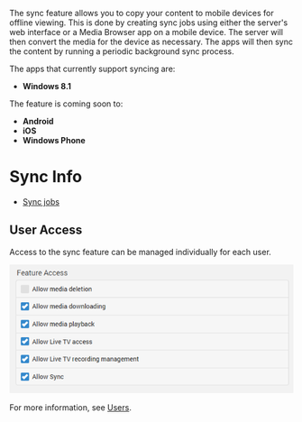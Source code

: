 The sync feature allows you to copy your content to mobile devices for offline viewing. This is done by creating sync jobs using either the server's web interface or a Media Browser app on a mobile device. The server will then convert the media for the device as necessary. The apps will then sync the content by running a periodic background sync process.

The apps that currently support syncing are:

* **Windows 8.1**

The feature is coming soon to:

* **Android**
* **iOS**
* **Windows Phone**

# Sync Info

* [Sync jobs](Sync-Jobs)

## User Access

Access to the sync feature can be managed individually for each user. 

![](images/server/users21.png)

For more information, see [Users](Users).